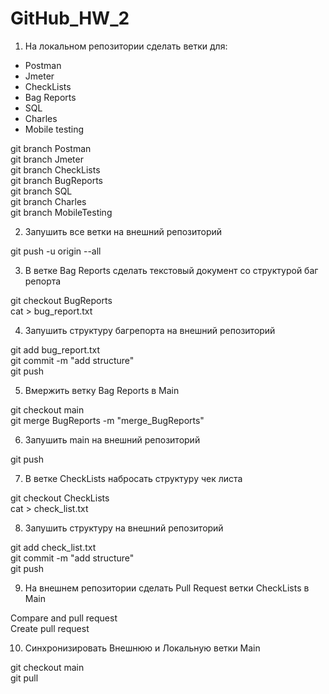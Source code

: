 # GitHub_HW_2


1. На локальном репозитории сделать ветки для:
- Postman
- Jmeter
- CheckLists
- Bag Reports
- SQL
- Charles
- Mobile testing

git branch Postman  
git branch Jmeter  
git branch CheckLists  
git branch BugReports  
git branch SQL  
git branch Charles  
git branch MobileTesting  


2. Запушить все ветки на внешний репозиторий

git push -u origin --all


3. В ветке Bag Reports сделать текстовый документ со структурой баг репорта

git checkout BugReports  
cat > bug_report.txt  


4. Запушить структуру багрепорта на внешний репозиторий

git add bug_report.txt  
git commit -m "add structure"  
git push  


5. Вмержить ветку Bag Reports в Main

git checkout main  
git merge BugReports -m "merge_BugReports"  


6. Запушить main на внешний репозиторий

git push


7. В ветке CheckLists набросать структуру чек листа

git checkout CheckLists  
cat > check_list.txt  


8. Запушить структуру на внешний репозиторий

git add check_list.txt  
git commit -m "add structure"  
git push  


9. На внешнем репозитории сделать Pull Request ветки CheckLists в Main

Compare and pull request  
Create pull request  


10. Синхронизировать Внешнюю и Локальную ветки Main

git checkout main  
git pull  

